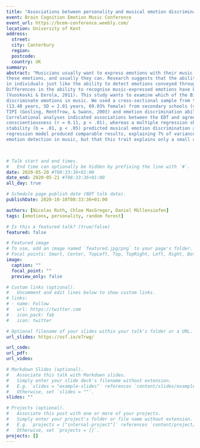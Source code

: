 ```yaml
---
title: "Associations between personality and musical emotion discrimination in secondary school students"
event: Brain Cognition Emotion Music Conference
event_url: https://bcem-conference.weebly.com/
location: University of Kent
address:
  street:
  city: Canterbury
  region: 
  postcode:
  country: UK
summary:
abstract: "Musicians usually want to express emotions with their music. In turn, their listeners want to detect 
these emotions, and usually they can. Research suggests that the ability to detect music-expressed emotion varies 
in individuals just like the ability to detect emotions conveyed through vocal expression (Mayer, Roberts, & Barsade, 2007). 
Differences in the ability to recognise music-expressed emotions have been linked to personality traits of the listener 
(Vuoskoski & Eerola, 2011). This study wants to examine which of the Big Five traits can best predict the ability to 
discriminate emotions in music. We used a cross-sectional sample from the longitudinal LongGold project consisting of 762 students 
(13.48 years, SD = 2.01 years, 69.03% female) from secondary schools (455 UK, 218 Germany). Personality was measured using the 
TIPI (Gosling, Rentfrow, & Swann, 2003) and emotion discrimination ability was tested with the EDT (MacGregor & Müllensiefen, 2019). 
Correlational analyses indicated associations between the EDT and agreeableness (r = 0.12, p < .01), openness (r = 0.19, p < .01) and 
conscientiousness (r = 0.11, p < .01), whereas a multiple regression showed that only openness (b = .02, p < .01) and emotional 
stability (b = .01, p < .05) predicted musical emotion discrimination ability. About 5% of variance was explained. A random forest 
regression model produced comparable results, explaining 7% of variance. The results suggest that openness is the best predictor for 
emotion detection in music, but that this trait explains only a small amount of variance in this ability."
  


# Talk start and end times.
#   End time can optionally be hidden by prefixing the line with `#`.
date: 2020-05-20 #T08:33:36+01:00
date_end: 2020-05-21 #T08:33:36+01:00
all_day: true

# Schedule page publish date (NOT talk date).
publishDate: 2020-10-10T08:33:36+01:00

authors: [Nicolas Ruth, Chloe MacGregor, Daniel Müllensiefen]
tags: [emotions, personality, random forest]

# Is this a featured talk? (true/false)
featured: false

# Featured image
# To use, add an image named `featured.jpg/png` to your page's folder. 
# Focal points: Smart, Center, TopLeft, Top, TopRight, Left, Right, BottomLeft, Bottom, BottomRight.
image:
  caption: ""
  focal_point: ""
  preview_only: false

# Custom links (optional).
#   Uncomment and edit lines below to show custom links.
# links:
# - name: Follow
#   url: https://twitter.com
#   icon_pack: fab
#   icon: twitter

# Optional filename of your slides within your talk's folder or a URL.
url_slides: https://osf.io/e7rwg/

url_code:
url_pdf:
url_video:

# Markdown Slides (optional).
#   Associate this talk with Markdown slides.
#   Simply enter your slide deck's filename without extension.
#   E.g. `slides = "example-slides"` references `content/slides/example-slides.md`.
#   Otherwise, set `slides = ""`.
slides: ""

# Projects (optional).
#   Associate this post with one or more of your projects.
#   Simply enter your project's folder or file name without extension.
#   E.g. `projects = ["internal-project"]` references `content/project/deep-learning/index.md`.
#   Otherwise, set `projects = []`.
projects: []
---
```

